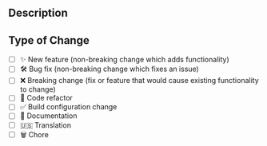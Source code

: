 <!--
  Thank you for contributing!

  Provide a description of your changes below and a general summary in the title

-->

## Description

<!--- Describe your changes in detail -->

## Type of Change

<!--- Put an `x` ( and remove spaces ) in all the boxes that apply: -->

- [ ] ✨ New feature (non-breaking change which adds functionality)
- [ ] 🛠️ Bug fix (non-breaking change which fixes an issue)
- [ ] ❌ Breaking change (fix or feature that would cause existing functionality to change)
- [ ] 🧹 Code refactor
- [ ] ✅ Build configuration change
- [ ] 📝 Documentation
- [ ] 🇺🇸 Translation
- [ ] 🗑️ Chore
